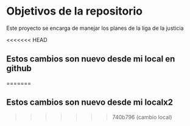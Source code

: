 # Objetivos de la repositorio

Este proyecto se encarga de manejar los planes de la liga de la justicia


<<<<<<< HEAD
## Estos cambios son nuevo desde mi local en github
=======
## Estos cambios son nuevo desde mi localx2
>>>>>>> 740b796 (cambio local)
